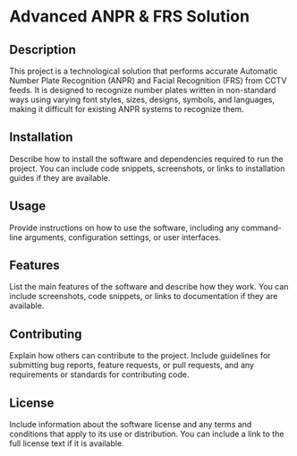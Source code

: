 # Advanced ANPR & FRS Solution
## Description
This project is a technological solution that performs accurate Automatic Number Plate Recognition (ANPR) and Facial Recognition (FRS) from CCTV feeds. It is designed to recognize number plates written in non-standard ways using varying font styles, sizes, designs, symbols, and languages, making it difficult for existing ANPR systems to recognize them.

## Installation
Describe how to install the software and dependencies required to run the project. You can include code snippets, screenshots, or links to installation guides if they are available.

## Usage
Provide instructions on how to use the software, including any command-line arguments, configuration settings, or user interfaces.

## Features
List the main features of the software and describe how they work. You can include screenshots, code snippets, or links to documentation if they are available.

## Contributing
Explain how others can contribute to the project. Include guidelines for submitting bug reports, feature requests, or pull requests, and any requirements or standards for contributing code.

## License
Include information about the software license and any terms and conditions that apply to its use or distribution. You can include a link to the full license text if it is available.
